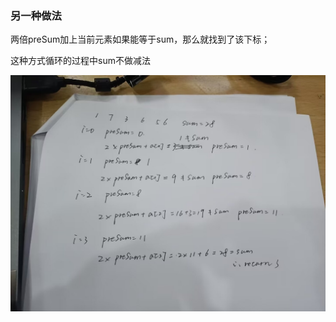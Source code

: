 ### 另一种做法

两倍preSum加上当前元素如果能等于sum，那么就找到了该下标；

这种方式循环的过程中sum不做减法

![3D45C54E25A9A2F50A846DE08F7DF859.jpg](assets/724.jpg)
